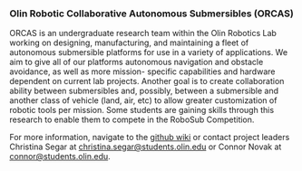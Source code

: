 ### Olin Robotic Collaborative Autonomous Submersibles (ORCAS)
ORCAS is an undergraduate research team within the Olin Robotics Lab working on
designing, manufacturing, and maintaining a fleet of autonomous submersible
platforms for use in a variety of applications. We aim to give all of our
platforms autonomous navigation and obstacle avoidance, as well as more mission-
specific capabilities and hardware dependent on current lab projects. Another
goal is to create collaboration ability between submersibles and, possibly,
between a submersible and another class of vehicle (land, air, etc) to allow
greater customization of robotic tools per mission. Some students are gaining
skills through this research to enable them to compete in the RoboSub
Competition.

For more information, navigate to the
[github wiki](https://github.com/olinrobotics/orcas/wiki) or contact project
leaders Christina Segar at christina.segar@students.olin.edu or Connor Novak at
connor@students.olin.edu.
